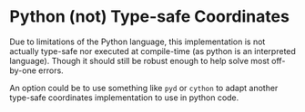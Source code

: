 # Python (not) Type-safe Coordinates

Due to limitations of the Python language, this implementation is not actually type-safe nor executed at compile-time (as python is an interpreted language). Though it should still be robust enough to help solve most off-by-one errors.

An option could be to use something like `pyd` or `cython` to adapt another type-safe coordinates implementation to use in python code.